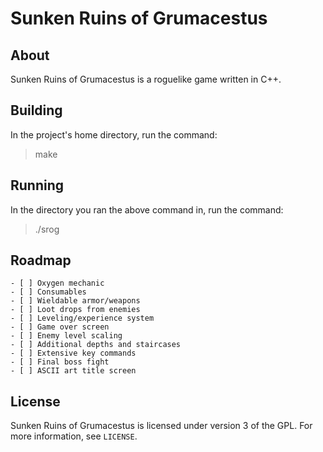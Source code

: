 # Sunken Ruins of Grumacestus

## About
Sunken Ruins of Grumacestus is a roguelike game written in C++.

## Building
In the project's home directory, run the command:
> make

## Running
In the directory you ran the above command in, run the command:
> ./srog

## Roadmap
    - [ ] Oxygen mechanic
    - [ ] Consumables
    - [ ] Wieldable armor/weapons
    - [ ] Loot drops from enemies
    - [ ] Leveling/experience system
    - [ ] Game over screen
    - [ ] Enemy level scaling
    - [ ] Additional depths and staircases
    - [ ] Extensive key commands
    - [ ] Final boss fight
    - [ ] ASCII art title screen

## License
Sunken Ruins of Grumacestus is licensed under version 3 of the GPL. For more information, see `LICENSE`.
